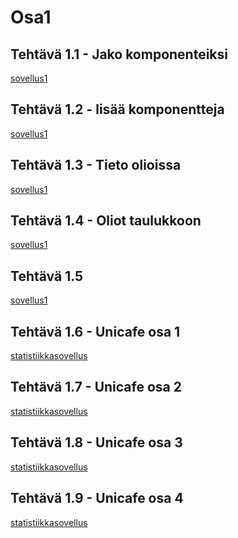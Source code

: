 # Osa1  

## Tehtävä 1.1 - Jako komponenteiksi    
<a href="/sovellus1">sovellus1</a>  
## Tehtävä 1.2 - lisää komponentteja    
<a href="/sovellus1">sovellus1</a>  
## Tehtävä 1.3 - Tieto olioissa  
<a href="/sovellus1">sovellus1</a>  
## Tehtävä 1.4 - Oliot taulukkoon  
<a href="/sovellus1">sovellus1</a>  
## Tehtävä 1.5  
<a href="/sovellus1">sovellus1</a>  
## Tehtävä 1.6 - Unicafe osa 1  
<a href="/statistiikkasovellus">statistiikkasovellus</a>  
## Tehtävä 1.7 - Unicafe osa 2  
<a href="/statistiikkasovellus">statistiikkasovellus</a>  
## Tehtävä 1.8 - Unicafe osa 3
<a href="/statistiikkasovellus">statistiikkasovellus</a>  
## Tehtävä 1.9 - Unicafe osa 4
<a href="/statistiikkasovellus">statistiikkasovellus</a>  






